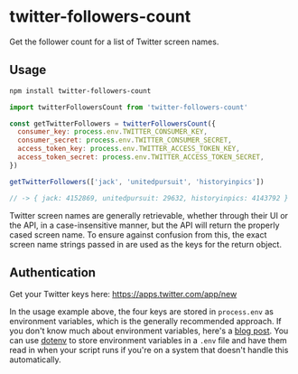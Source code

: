 # twitter-followers-count

Get the follower count for a list of Twitter screen names.

## Usage

```bash
npm install twitter-followers-count
```

```js
import twitterFollowersCount from 'twitter-followers-count'

const getTwitterFollowers = twitterFollowersCount({
  consumer_key: process.env.TWITTER_CONSUMER_KEY,
  consumer_secret: process.env.TWITTER_CONSUMER_SECRET,
  access_token_key: process.env.TWITTER_ACCESS_TOKEN_KEY,
  access_token_secret: process.env.TWITTER_ACCESS_TOKEN_SECRET,
})

getTwitterFollowers(['jack', 'unitedpursuit', 'historyinpics'])

// -> { jack: 4152869, unitedpursuit: 29632, historyinpics: 4143792 }
```

Twitter screen names are generally retrievable, whether through their UI or the
API, in a case-insensitive manner, but the API will return the properly cased
screen name. To ensure against confusion from this, the exact screen name
strings passed in are used as the keys for the return object.

## Authentication

Get your Twitter keys here: https://apps.twitter.com/app/new

In the usage example above, the four keys are stored in `process.env` as
environment variables, which is the generally recommended approach. If you don't
know much about environment variables, here's a [blog
post](https://davidwalsh.name/node-environment-variables). You can use
[dotenv](https://www.npmjs.com/package/dotenv) to store environment variables in
a `.env` file and have them read in when your script runs if you're on a system
that doesn't handle this automatically.
